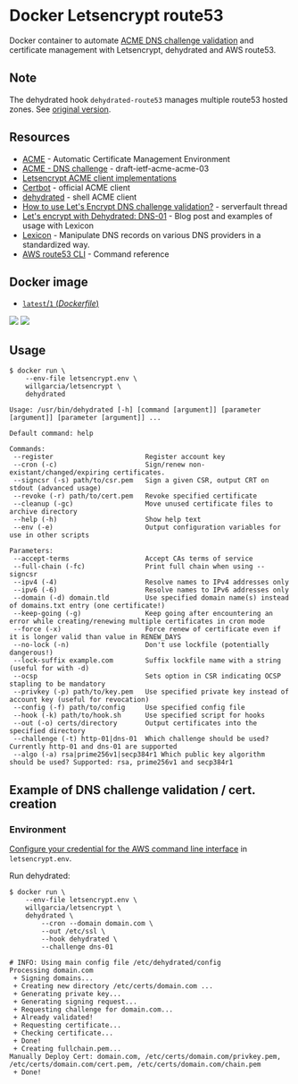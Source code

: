 # Docker Letsencrypt route53

Docker container to automate [ACME DNS challenge validation](https://ietf-wg-acme.github.io/acme/#rfc.section.8.4) and certificate management with Letsencrypt, dehydrated and AWS route53.

## Note

The dehydrated hook `dehydrated-route53` manages multiple route53 hosted zones. See [original version](https://gist.github.com/jam13/1c0acb5fa7ed4d785adea771473b4e0a).

## Resources

* [ACME](https://ietf-wg-acme.github.io/acme/) - Automatic Certificate Management Environment
* [ACME - DNS challenge](https://tools.ietf.org/html/draft-ietf-acme-acme-03#section-7.4) - draft-ietf-acme-acme-03
* [Letsencrypt ACME client implementations](https://letsencrypt.org/docs/client-options/)
* [Certbot](https://certbot.eff.org/docs/using.html#managing-certificates) -  official ACME client
* [dehydrated](https://github.com/lukas2511/dehydrated) - shell ACME client
* [How to use Let's Encrypt DNS challenge validation?](http://serverfault.com/questions/750902/how-to-use-lets-encrypt-dns-challenge-validation) - serverfault thread
* [Let's encrypt with Dehydrated: DNS-01](https://www.aaflalo.me/2017/02/lets-encrypt-with-dehydrated-dns-01/) - Blog post and examples of usage with Lexicon
* [Lexicon](https://github.com/AnalogJ/lexicon) - Manipulate DNS records on various DNS providers in a standardized way.
* [AWS route53 CLI](http://docs.aws.amazon.com/cli/latest/reference/route53/) - Command reference

## Docker image
- [`latest`/`1` (*Dockerfile*)](https://github.com/willgarcia/docker-letsencrypt-route53/blob/master/Dockerfile)

[![](https://images.microbadger.com/badges/version/willgarcia/letsencrypt.svg)](http://microbadger.com/images/willgarcia/letsencrypt "Get your own version badge on microbadger.com")  [![](https://images.microbadger.com/badges/image/willgarcia/letsencrypt.svg)](http://microbadger.com/images/willgarcia/letsencrypt "Get your own image badge on microbadger.com")



## Usage

```
$ docker run \
    --env-file letsencrypt.env \
    willgarcia/letsencrypt \
    dehydrated

Usage: /usr/bin/dehydrated [-h] [command [argument]] [parameter [argument]] [parameter [argument]] ...

Default command: help

Commands:
 --register                       Register account key
 --cron (-c)                      Sign/renew non-existant/changed/expiring certificates.
 --signcsr (-s) path/to/csr.pem   Sign a given CSR, output CRT on stdout (advanced usage)
 --revoke (-r) path/to/cert.pem   Revoke specified certificate
 --cleanup (-gc)                  Move unused certificate files to archive directory
 --help (-h)                      Show help text
 --env (-e)                       Output configuration variables for use in other scripts

Parameters:
 --accept-terms                   Accept CAs terms of service
 --full-chain (-fc)               Print full chain when using --signcsr
 --ipv4 (-4)                      Resolve names to IPv4 addresses only
 --ipv6 (-6)                      Resolve names to IPv6 addresses only
 --domain (-d) domain.tld         Use specified domain name(s) instead of domains.txt entry (one certificate!)
 --keep-going (-g)                Keep going after encountering an error while creating/renewing multiple certificates in cron mode
 --force (-x)                     Force renew of certificate even if it is longer valid than value in RENEW_DAYS
 --no-lock (-n)                   Don't use lockfile (potentially dangerous!)
 --lock-suffix example.com        Suffix lockfile name with a string (useful for with -d)
 --ocsp                           Sets option in CSR indicating OCSP stapling to be mandatory
 --privkey (-p) path/to/key.pem   Use specified private key instead of account key (useful for revocation)
 --config (-f) path/to/config     Use specified config file
 --hook (-k) path/to/hook.sh      Use specified script for hooks
 --out (-o) certs/directory       Output certificates into the specified directory
 --challenge (-t) http-01|dns-01  Which challenge should be used? Currently http-01 and dns-01 are supported
 --algo (-a) rsa|prime256v1|secp384r1 Which public key algorithm should be used? Supported: rsa, prime256v1 and secp384r1
```

## Example of DNS challenge validation / cert. creation

### Environment

[Configure your credential for the AWS command line interface](http://docs.aws.amazon.com/cli/latest/userguide/cli-chap-getting-started.html#cli-environment) in `letsencrypt.env`.

Run dehydrated:

```
$ docker run \
    --env-file letsencrypt.env \
    willgarcia/letsencrypt \
    dehydrated \
        --cron --domain domain.com \
        --out /etc/ssl \
        --hook dehydrated \
        --challenge dns-01

# INFO: Using main config file /etc/dehydrated/config
Processing domain.com
 + Signing domains...
 + Creating new directory /etc/certs/domain.com ...
 + Generating private key...
 + Generating signing request...
 + Requesting challenge for domain.com...
 + Already validated!
 + Requesting certificate...
 + Checking certificate...
 + Done!
 + Creating fullchain.pem...
Manually Deploy Cert: domain.com, /etc/certs/domain.com/privkey.pem, /etc/certs/domain.com/cert.pem, /etc/certs/domain.com/chain.pem
 + Done!
```
